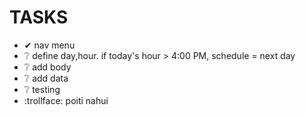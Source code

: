 # TASKS

- ✔ nav menu
- ❔ define day,hour. if today's hour > 4:00 PM, schedule = next day
- ❔ add body
- ❔ add data
- ❔ testing
- :trollface:	 poiti nahui
